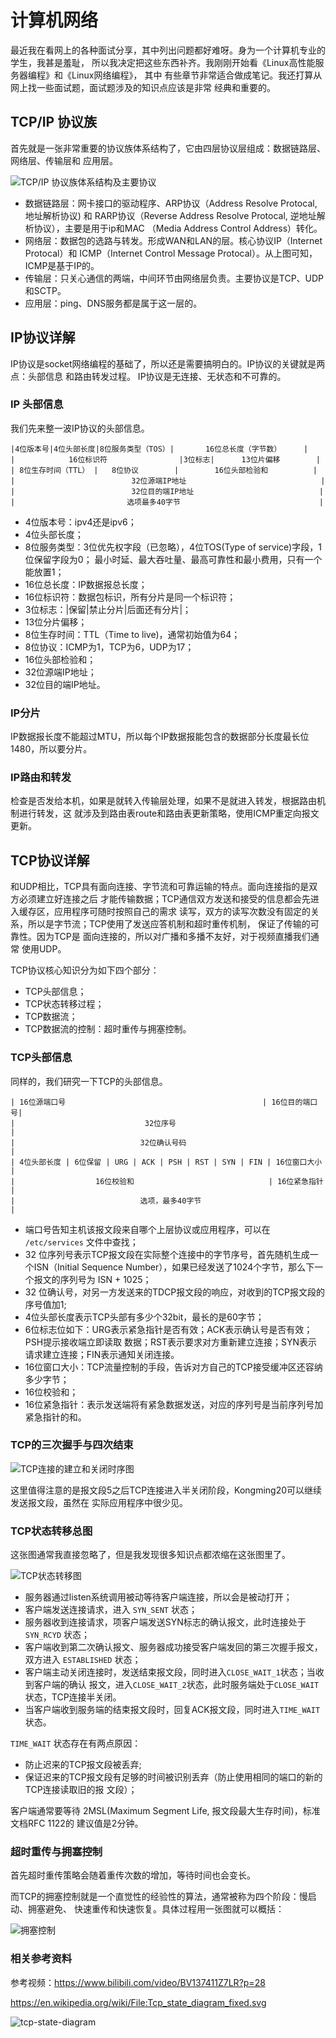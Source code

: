 # 计算机网络

最近我在看网上的各种面试分享，其中列出问题都好难呀。身为一个计算机专业的学生，我甚是羞耻，
所以我决定把这些东西补齐。我刚刚开始看《Linux高性能服务器编程》和《Linux网络编程》，
其中 有些章节非常适合做成笔记。我还打算从网上找一些面试题，面试题涉及的知识点应该是非常
经典和重要的。

## TCP/IP 协议族

首先就是一张非常重要的协议族体系结构了，它由四层协议层组成：数据链路层、网络层、传输层和
应用层。

![TCP/IP 协议族体系结构及主要协议](pics/tcp_ip协议族体系结构及主要协议.png)

- 数据链路层：网卡接口的驱动程序、ARP协议（Address Resolve Protocal, 地址解析协议) 和
  RARP协议（Reverse Address Resolve Protocal, 逆地址解析协议），主要是用于ip和MAC
  （Media Address Control Address）转化。
- 网络层：数据包的选路与转发。形成WAN和LAN的层。核心协议IP（Internet Protocal）和 
  ICMP（Internet Control Message Protocal）。从上图可知，ICMP是基于IP的。
- 传输层：只关心通信的两端，中间环节由网络层负责。主要协议是TCP、UDP和SCTP。
- 应用层：ping、DNS服务都是属于这一层的。

## IP协议详解

IP协议是socket网络编程的基础了，所以还是需要搞明白的。IP协议的关键就是两点：头部信息
和路由转发过程。 IP协议是无连接、无状态和不可靠的。

### IP 头部信息

我们先来整一波IP协议的头部信息。

```
|4位版本号|4位头部长度|8位服务类型（TOS）|       16位总长度（字节数）     |
|            16位标识符                |3位标志|      13位片偏移        |
| 8位生存时间（TTL） |   8位协议        |        16位头部检验和          |
|                          32位源端IP地址                              |
|                          32位目的端IP地址                            |
|                         选项最多40字节                               |
```

- 4位版本号：ipv4还是ipv6；
- 4位头部长度；
- 8位服务类型：3位优先权字段（已忽略），4位TOS(Type of service)字段，1位保留字段为0；
  最小时延、最大吞吐量、最高可靠性和最小费用，只有一个能放置1；
- 16位总长度：IP数据报总长度；
- 16位标识符：数据包标识，所有分片是同一个标识符；
- 3位标志：|保留|禁止分片|后面还有分片|；
- 13位分片偏移；
- 8位生存时间：TTL（Time to live)，通常初始值为64；
- 8位协议：ICMP为1，TCP为6，UDP为17；
- 16位头部检验和；
- 32位源端IP地址；
- 32位目的端IP地址。

### IP分片

IP数据报长度不能超过MTU，所以每个IP数据报能包含的数据部分长度最长位1480，所以要分片。

### IP路由和转发

检查是否发给本机，如果是就转入传输层处理，如果不是就进入转发，根据路由机制进行转发，这
就涉及到路由表route和路由表更新策略，使用ICMP重定向报文更新。

## TCP协议详解

和UDP相比，TCP具有面向连接、字节流和可靠运输的特点。面向连接指的是双方必须建立好连接之后
才能传输数据；TCP通信双方发送和接受的信息都会先进入缓存区，应用程序可随时按照自己的需求
读写，双方的读写次数没有固定的关系，所以是字节流；TCP使用了发送应答机制和超时重传机制，
保证了传输的可靠性。因为TCP是 面向连接的，所以对广播和多播不友好，对于视频直播我们通常
使用UDP。

TCP协议核心知识分为如下四个部分：

- TCP头部信息；
- TCP状态转移过程；
- TCP数据流；
- TCP数据流的控制：超时重传与拥塞控制。

### TCP头部信息

同样的，我们研究一下TCP的头部信息。

```
| 16位源端口号                                            | 16位目的端口号|
|                             32位序号                                   |
|                            32位确认号码                                |
| 4位头部长度 | 6位保留 | URG | ACK | PSH | RST | SYN | FIN | 16位窗口大小 |
|                  16位校验和                              | 16位紧急指针 |
|                            选项，最多40字节                             |  
```

- 端口号告知主机该报文段来自哪个上层协议或应用程序，可以在 `/etc/services` 文件中查找；
- 32 位序列号表示TCP报文段在实际整个连接中的字节序号，首先随机生成一个ISN（Initial 
  Sequence Number），如果已经发送了1024个字节，那么下一个报文的序列号为 ISN + 1025；
- 32 位确认号，对另一方发送来的TDCP报文段的响应，对收到的TCP报文段的序号值加1;
- 4位头部长度表示TCP头部有多少个32bit，最长的是60字节；
- 6位标志位如下：URG表示紧急指针是否有效；ACK表示确认号是否有效；PSH提示接收端立即读取
  数据；RST表示要求对方重新建立连接；SYN表示请求建立连接；FIN表示通知关闭连接。
- 16位窗口大小：TCP流量控制的手段，告诉对方自己的TCP接受缓冲区还容纳多少字节；
- 16位校验和；
- 16位紧急指针：表示发送端将有紧急数据发送，对应的序列号是当前序列号加紧急指针的和。

### TCP的三次握手与四次结束

![TCP连接的建立和关闭时序图](pics/TCP连接的建立和关闭时序图.jpg)

这里值得注意的是报文段5之后TCP连接进入半关闭阶段，Kongming20可以继续发送报文段，虽然在
实际应用程序中很少见。

### TCP状态转移总图

这张图通常我直接忽略了，但是我发现很多知识点都浓缩在这张图里了。

![TCP状态转移图](pics/TCP状态转移图.png)

- 服务器通过listen系统调用被动等待客户端连接，所以会是被动打开；
- 客户端发送连接请求，进入 `SYN_SENT` 状态；
- 服务器收到连接请求，项客户端发送SYN标志的确认报文，此时连接处于 `SYN_RCYD` 状态；
- 客户端收到第二次确认报文、服务器成功接受客户端发回的第三次握手报文，双方进入 
  `ESTABLISHED` 状态；
- 客户端主动关闭连接时，发送结束报文段，同时进入`CLOSE_WAIT_1`状态；当收到客户端的确认
  报文，进入`CLOSE_WAIT_2`状态，此时服务端处于`CLOSE_WAIT`状态，TCP连接半关闭。
- 当客户端收到服务端的结束报文段时，回复ACK报文段，同时进入`TIME_WAIT`状态。
  
`TIME_WAIT` 状态存在有两点原因：

- 防止迟来的TCP报文段被丢弃;
- 保证迟来的TCP报文段有足够的时间被识别丢弃（防止使用相同的端口的新的TCP连接读取旧的报
  文段）；
  
客户端通常要等待 2MSL(Maximum Segment Life, 报文段最大生存时间)，标准文档RFC 1122的
建议值是2分钟。

### 超时重传与拥塞控制

首先超时重传策略会随着重传次数的增加，等待时间也会变长。

而TCP的拥塞控制就是一个直觉性的经验性的算法，通常被称为四个阶段：慢启动、拥塞避免、
快速重传和快速恢复。具体过程用一张图就可以概括：

![拥塞控制](pics/拥塞控制.jpg)

### 相关参考资料

参考视频：<https://www.bilibili.com/video/BV137411Z7LR?p=28>

<https://en.wikipedia.org/wiki/File:Tcp_state_diagram_fixed.svg>

![tcp-state-diagram](pics/Tcp_state_diagram_fixed.svg.png)
